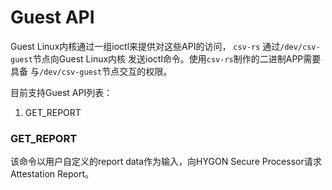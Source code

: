 # Guest API

Guest Linux内核通过一组ioctl来提供对这些API的访问，
`csv-rs` 通过`/dev/csv-guest`节点向Guest Linux内核
发送ioctl命令。使用`csv-rs`制作的二进制APP需要具备
与`/dev/csv-guest`节点交互的权限。

目前支持Guest API列表：
1. GET_REPORT

### GET_REPORT
该命令以用户自定义的report data作为输入，向HYGON Secure
Processor请求Attestation Report。
